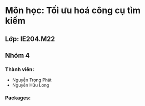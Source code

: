 # Môn học: Tối ưu hoá công cụ tìm kiếm
## Lớp: IE204.M22
## Nhóm 4
### Thành viên:
- Nguyễn Trọng Phát
- Nguyễn Hữu Long
### Packages: